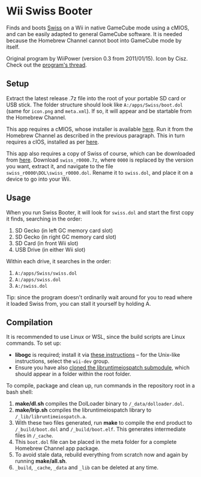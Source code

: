 # Wii Swiss Booter

Finds and boots [Swiss](https://github.com/emukidid/swiss-gc/) on a Wii in native GameCube mode using a cMIOS, and can be easily adapted to general GameCube software. It is needed because the Homebrew Channel cannot boot into GameCube mode by itself.

Original program by WiiPower (version 0.3 from 2011/01/15). Icon by Cisz. Check out the [program's thread](https://gbatemp.net/threads/wii-swiss-booter.277350/).

## Setup
Extract the latest release .7z file into the root of your portable SD card or USB stick. The folder structure should look like `A:/apps/Swiss/boot.dol` (same for `icon.png` and `meta.xml`). If so, it will appear and be startable from the Homebrew Channel.

This app requires a cMIOS, whose installer is available [here](https://www.mediafire.com/file/4utullykvbe2xlu/cMIOSWiiGator.7z/file). Run it from the Homebrew Channel as described in the previous paragraph. This in turn requires a cIOS, installed as per [here](https://wii.hacks.guide/cios).

This app also requires a copy of Swiss of course, which can be downloaded from [here](https://github.com/emukidid/swiss-gc/releases). Download `swiss_r0000.7z`, where `0000` is replaced by the version you want, extract it, and navigate to the file `swiss_r0000\DOL\swiss_r0000.dol`. Rename it to `swiss.dol`, and place it on a device to go into your Wii.

## Usage
When you run Swiss Booter, it will look for `swiss.dol` and start the first copy it finds, searching in the order:
1. SD Gecko (in left GC memory card slot)
2. SD Gecko (in right GC memory card slot)
3. SD Card (in front Wii slot)
4. USB Drive (in either Wii slot)

Within each drive, it searches in the order:
1. `A:/apps/Swiss/swiss.dol`
2. `A:/apps/swiss.dol`
3. `A:/swiss.dol`

Tip: since the program doesn't ordinarily wait around for you to read where it loaded Swiss from, you can stall it yourself by holding A.

## Compilation
It is recommended to use Linux or WSL, since the build scripts are Linux commands. To set up:
- **libogc** is required; install it via [these instructions](https://devkitpro.org/wiki/Getting_Started) – for the Unix-like instructions, select the `wii-dev` group.
- Ensure you have also [cloned the libruntimeiospatch submodule](https://stackoverflow.com/questions/3796927/how-do-i-git-clone-a-repo-including-its-submodules), which should appear in a folder within the root folder.

To compile, package and clean up, run commands in the repository root in a bash shell:
1. **make/dl.sh** compiles the DolLoader binary to `/_data/dolloader.dol`.
2. **make/lrip.sh** compiles the libruntimeiospatch library to `/_lib/libruntimeiospatch.a`.
3. With these two files generated, run **make** to compile the end product to `/_build/boot.dol` and `/_build/boot.elf`. This generates intermediate files in `/_cache`.
4. This `boot.dol` file can be placed in the meta folder for a complete Homebrew Channel app package.
5. To avoid stale data, rebuild everything from scratch now and again by running **make/all.sh**.
6. `_build`, `_cache`, `_data` and `_lib` can be deleted at any time.
